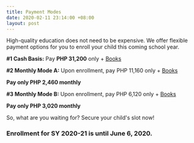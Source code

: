 ```yaml
---
title: Payment Modes
date: 2020-02-11 23:14:00 +08:00
layout: post
---
```


High-quality education does not need to be expensive. We offer flexible payment options for you to enroll your child this coming school year.

__#1 Cash Basis:__ Pay __PHP 31,200__ only + [Books](http://cleverminds.ph/#fees)


__#2 Monthly Mode A:__ Upon enrollment, pay PHP 11,160 only + [Books](http://cleverminds.ph/#fees)

__Pay only PHP 2,460 monthly__

__#3 Monthly Mode B:__ Upon enrollment, pay PHP 6,120 only + [Books](http://cleverminds.ph/#fees)

__Pay only PHP 3,020 monthly__


So, what are you waiting for? Secure your child's slot now! 

### Enrollment for SY 2020-21 is until __June 6, 2020__.